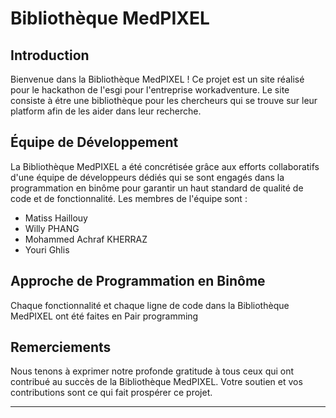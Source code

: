 # Bibliothèque MedPIXEL

## Introduction

Bienvenue dans la Bibliothèque MedPIXEL ! Ce projet est un site réalisé pour le hackathon de l'esgi pour l'entreprise workadventure. Le site consiste à étre une bibliothèque pour les chercheurs qui se trouve sur leur platform afin de les aider dans leur recherche. 

## Équipe de Développement

La Bibliothèque MedPIXEL a été concrétisée grâce aux efforts collaboratifs d'une équipe de développeurs dédiés qui se sont engagés dans la programmation en binôme pour garantir un haut standard de qualité de code et de fonctionnalité. Les membres de l'équipe sont :

- Matiss Haillouy
- Willy PHANG
- Mohammed Achraf KHERRAZ
- Youri Ghlis

## Approche de Programmation en Binôme

Chaque fonctionnalité et chaque ligne de code dans la Bibliothèque MedPIXEL ont été faites en Pair programming
## Remerciements

Nous tenons à exprimer notre profonde gratitude à tous ceux qui ont contribué au succès de la Bibliothèque MedPIXEL. Votre soutien et vos contributions sont ce qui fait prospérer ce projet.

---
